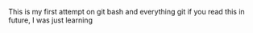 This is my first attempt on git bash and everything git
if you read this in future, I was just learning
